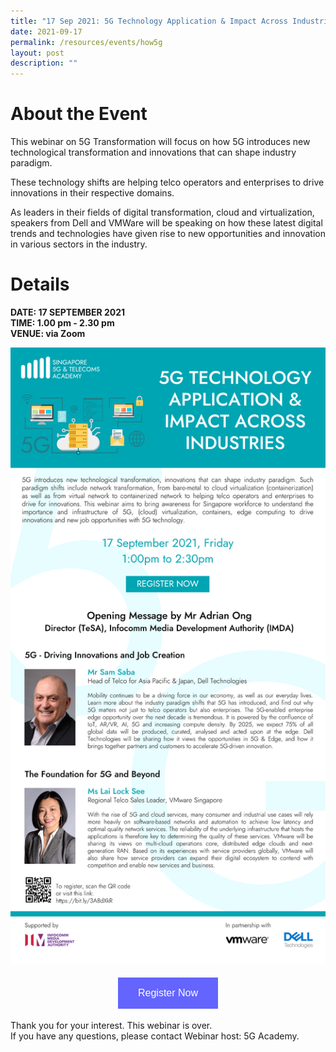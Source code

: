 ```yaml
---
title: "17 Sep 2021: 5G Technology Application & Impact Across Industries"
date: 2021-09-17
permalink: /resources/events/how5g
layout: post
description: ""
---
```




# About the Event

This webinar on 5G Transformation  will focus on how 5G introduces new technological transformation and innovations that can shape industry paradigm.

These technology shifts are helping telco operators and enterprises to drive  innovations in their respective domains. 

As leaders in their fields of digital transformation, cloud and virtualization, speakers from Dell and VMWare will be speaking on how these latest digital trends and technologies have given rise to new opportunities and innovation in various sectors in the industry.

# Details
**DATE: 17 SEPTEMBER 2021 <br> 
TIME: 1.00 pm - 2.30 pm <br> 
VENUE: via Zoom**

![Alt text for image on Isomer site](/images/EDM%20Invite_5G%20Technology%20Application%20and%20Impact%20on%20Industry.png)


<style>
#register {
  background-color: #0000ff;
  border: none;
  color: white;
  padding: 16px 32px;
  text-align: center;
  font-size: 16px;
  margin: 4px 2px;
  opacity: 0.6;
  transition: 0.3s;
  display: inline-block;
  text-decoration: none;
  cursor: pointer;
}
</style>

<center><a href="https://nus.syd1.qualtrics.com/jfe/form/SV_b7RJE8yBmCZvdjM" target="_blank"><button id="register" class="btn">Register Now</button></a></center>

Thank you for your interest. This webinar is over. <br> If you have any questions, please contact Webinar host: 5G Academy.